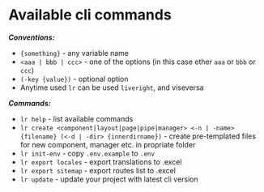 # Available cli commands
***Conventions:*** 
 * `{something}` - any variable name
 * `<aaa | bbb | ccc>` - one of the options (in this case ether `aaa` or `bbb` or `ccc`)
 * `(-key {value})` - optional option
 * Anytime used `lr` can be used `liveright`, and viseversa
 
***Commands:***
* `lr help` - list available commands
* `lr create <component|layout|page|pipe|manager> <-n | -name> {filename} (<-d | -dir> {innerdirname})` - create pre-templated files for new component, manager etc. in propriate folder
* `lr init-env` - copy `.env.example` to `.env`
* `lr export locales` - export translations to .excel
* `lr export sitemap` - export routes list to .excel
* `lr update` - update your project with latest cli version 
